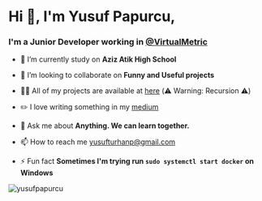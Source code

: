 # Hi 👋, I'm Yusuf Papurcu,
### I'm a Junior Developer working in [@VirtualMetric](https://www.linkedin.com/company/virtualmetric/)

- 🔭 I’m currently study on **Aziz Atik High School**

- 👯 I’m looking to collaborate on **Funny and Useful projects**

- 👨‍💻 All of my projects are available at [here](https://github.com/yusufpapurcu) (:warning: Warning: Recursion :warning:)

- ✏️ I love writing something in my [medium](https://medium.com/@yusufpapurcu)

- 💬 Ask me about **Anything. We can learn together.**

- 📫 How to reach me [yusufturhanp@gmail.com](mailto:yusufturhanp@gmail.com)

- ⚡ Fun fact **Sometimes I'm trying run `sudo systemctl start docker` on Windows**

<p align="left"> <img src="https://komarev.com/ghpvc/?username=yusufpapurcu" alt="yusufpapurcu" /> </p> 
